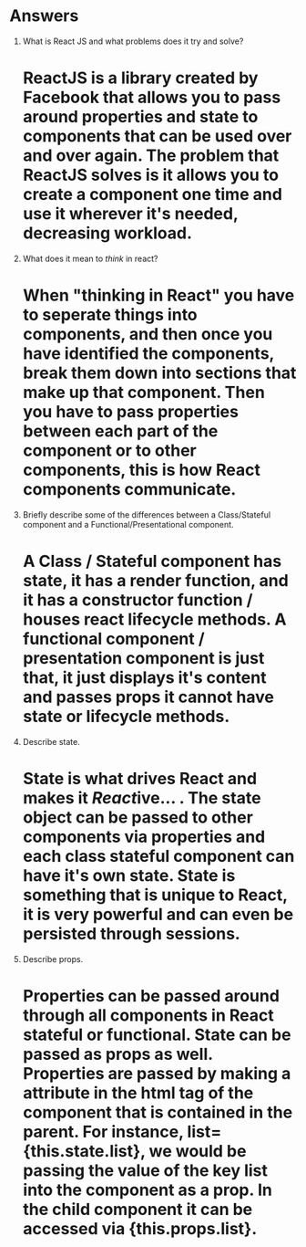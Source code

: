 # Answers

1.  What is React JS and what problems does it try and solve?
    # ReactJS is a library created by Facebook that allows you to pass around properties and state to components that can be used over and over again.  The problem that ReactJS solves is it allows you to create a component one time and use it wherever it's needed, decreasing workload.
1.  What does it mean to _think_ in react?
    # When "thinking in React" you have to seperate things into components, and then once you have identified the components, break them down into sections that make up that component.  Then you have to pass properties between each part of the component or to other components, this is how React components communicate.
1.  Briefly describe some of the differences between a Class/Stateful component and a Functional/Presentational component.
    # A Class / Stateful component has state, it has a render function, and it has a constructor function / houses react lifecycle methods.  A functional component / presentation component is just that, it just displays it's content and passes props it cannot have state or lifecycle methods.
1.  Describe state.
    # State is what drives React and makes it *React*ive... <insert dun dunsch sound here>.  The state object can be passed to other components via properties and each class stateful component can have it's own state.  State is something that is unique to React, it is very powerful and can even be persisted through sessions.
1.  Describe props.
    # Properties can be passed around through all components in React stateful or functional.  State can be passed as props as well.  Properties are passed by making a attribute in the html tag of the component that is contained in the parent.  For instance, list={this.state.list}, we would be passing the value of the key list into the component as a prop.  In the child component it can be accessed via {this.props.list}.